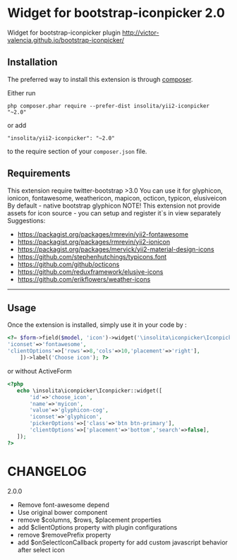 Widget for bootstrap-iconpicker 2.0
===============================
Widget for bootstrap-iconpicker plugin http://victor-valencia.github.io/bootstrap-iconpicker/

Installation
------------

The preferred way to install this extension is through [composer](http://getcomposer.org/download/).

Either run

```
php composer.phar require --prefer-dist insolita/yii2-iconpicker "~2.0"
```

or add

```
"insolita/yii2-iconpicker": "~2.0"
```

to the require section of your `composer.json` file.

Requirements
------------
This extension require twitter-bootstrap >3.0
You can use it for 
glyphicon, ionicon, fontawesome, weathericon, mapicon, octicon, typicon, elusiveicon
By default - native bootstrap glyphicon
NOTE! This extension not provide assets for icon source - you can setup and register it`s in view separately
Suggestions:
 - https://packagist.org/packages/rmrevin/yii2-fontawesome
 - https://packagist.org/packages/rmrevin/yii2-ionicon
 - https://packagist.org/packages/mervick/yii2-material-design-icons
 - https://github.com/stephenhutchings/typicons.font
 - https://github.com/github/octicons
 - https://github.com/reduxframework/elusive-icons
 - https://github.com/erikflowers/weather-icons
-----
Usage
-----

Once the extension is installed, simply use it in your code by  :

```php
<?= $form->field($model, 'icon')->widget('\insolita\iconpicker\Iconpicker',[
'iconset'=>'fontawesome',
'clientOptions'=>['rows'=>8,'cols'=>10,'placement'=>'right'],
    ])->label('Choose icon'); ?>
 ```

 or without ActiveForm

 ```php
 <?php
    echo \insolita\iconpicker\Iconpicker::widget([
        'id'=>'choose_icon',
        'name'=>'myicon',
        'value'=>'glyphicon-cog',
        'iconset'=>'glyphicon',
        'pickerOptions'=>['class'=>'btn btn-primary'],
        'clientOptions'=>['placement'=>'bottom','search'=>false],
    ]);
 ?>
 ```
 
 CHANGELOG
 =========
 2.0.0 
 - Remove font-awesome depend
 - Use original bower component
 - remove $columns, $rows, $placement properties
 - add $clientOptions property with plugin configurations
 - remove $removePrefix property
 - add $onSelectIconCallback property for add custom javascript behavior after select icon